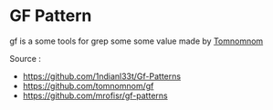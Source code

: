 # GF Pattern

gf is a some tools for grep some some value made by [Tomnomnom](https://github.com/tomnomnom)

Source :
- https://github.com/1ndianl33t/Gf-Patterns
- https://github.com/tomnomnom/gf
- https://github.com/mrofisr/gf-patterns